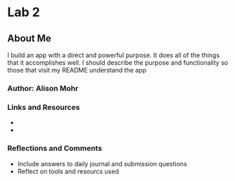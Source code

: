 # Lab 2
## About Me 
I build an app with a direct and powerful purpose. It does all of the things that it accomplishes well. I should describe the purpose and functionality so those that visit my README understand the app
### Author: Alison Mohr
### Links and Resources 
* 
*
### Reflections and Comments 
* Include answers to daily journal and submission questions
* Reflect on tools and resourcs used
